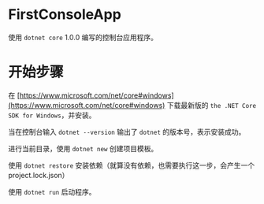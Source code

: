 # FirstConsoleApp

使用 ``dotnet core`` 1.0.0 编写的控制台应用程序。

# 开始步骤

在 [https://www.microsoft.com/net/core#windows](https://www.microsoft.com/net/core#windows) 下载最新版的 ``the .NET Core SDK for Windows``，并安装。

当在控制台输入 ``dotnet --version`` 输出了 ``dotnet`` 的版本号，表示安装成功。

进行当前目录，使用 ``dotnet new`` 创建项目模板。

使用 ``dotnet restore`` 安装依赖（就算没有依赖，也需要执行这一步，会产生一个project.lock.json）

使用 ``dotnet run`` 启动程序。